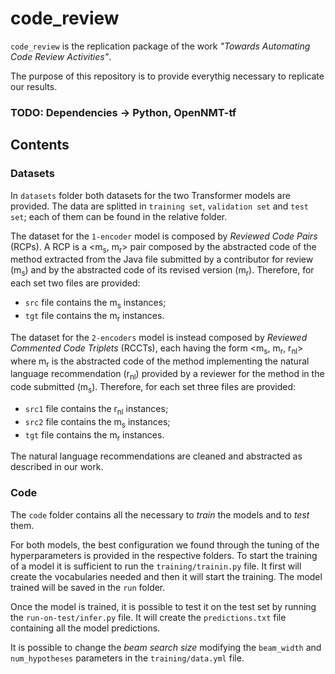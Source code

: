 # code_review

`code_review` is the replication package of the work *"Towards Automating Code Review Activities"*.

The purpose of this repository is to provide everythig necessary to replicate our results.

### TODO: Dependencies -> Python, OpenNMT-tf

## Contents

### Datasets

In `datasets` folder both datasets for the two Transformer models are provided. The data are splitted in `training set`, `validation set` and `test set`; each of them can be found in the relative folder.

The dataset for the `1-encoder` model is composed by *Reviewed Code Pairs* (RCPs). A RCP is a <m<sub>s</sub>, m<sub>r</sub>> pair composed by the abstracted code of the method extracted from the Java file submitted by a contributor for review (m<sub>s</sub>) and by the abstracted code of its revised version (m<sub>r</sub>). Therefore, for each set two files are provided: 
  - `src` file contains the m<sub>s</sub> instances; 
  - `tgt` file contains the m<sub>r</sub> instances.
  
The dataset for the `2-encoders` model is instead composed by *Reviewed Commented Code Triplets* (RCCTs), each having the form  <m<sub>s</sub>, m<sub>r</sub>, r<sub>nl</sub>> where m<sub>r</sub> is the abstracted code of the method implementing the natural language recommendation (r<sub>nl</sub>) provided by a reviewer for the method in the code submitted (m<sub>s</sub>). Therefore, for each set three files are provided:
  - `src1` file contains the r<sub>nl</sub> instances;
  - `src2` file contains the m<sub>s</sub> instances;
  - `tgt` file contains the m<sub>r</sub> instances.
  
The natural language recommendations are cleaned and abstracted as described in our work.
  
### Code

The `code` folder contains all the necessary to *train* the models and to *test* them.

For both models, the best configuration we found through the tuning of the hyperparameters is provided in the respective folders. To start the training of a model it is sufficient to run the `training/trainin.py` file. It first will create the vocabularies needed and then it will start the training. The model trained will be saved in the `run` folder.

Once the model is trained, it is possible to test it on the test set by running the `run-on-test/infer.py` file. It will create the `predictions.txt` file containing all the model predictions.

It is possible to change the *beam search size* modifying the `beam_width` and `num_hypotheses` parameters in the `training/data.yml` file.

